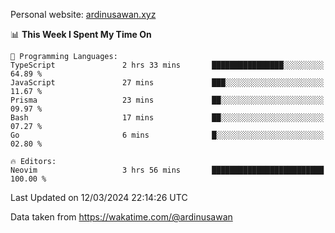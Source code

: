Personal website: [ardinusawan.xyz](https://ardinusawan.xyz)

<!--START_SECTION:waka-->
📊 **This Week I Spent My Time On** 

```text
💬 Programming Languages: 
TypeScript               2 hrs 33 mins       ████████████████░░░░░░░░░   64.89 % 
JavaScript               27 mins             ███░░░░░░░░░░░░░░░░░░░░░░   11.67 % 
Prisma                   23 mins             ██░░░░░░░░░░░░░░░░░░░░░░░   09.97 % 
Bash                     17 mins             ██░░░░░░░░░░░░░░░░░░░░░░░   07.27 % 
Go                       6 mins              █░░░░░░░░░░░░░░░░░░░░░░░░   02.80 % 

🔥 Editors: 
Neovim                   3 hrs 56 mins       █████████████████████████   100.00 % 
```


 Last Updated on 12/03/2024 22:14:26 UTC
<!--END_SECTION:waka-->
Data taken from https://wakatime.com/@ardinusawan
